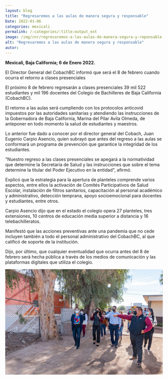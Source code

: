 ```yaml
---
layout: blog
title: "Regresaremos a las aulas de manera segura y responsable"
Date: 2022-01-06
categories: mexicali
permalink: /:categories/:title:output_ext
image: /img/cnr/regresaremos-a-las-aulas-de-manera-segura-y-reponsable.png
alt: "Regresaremos a las aulas de manera segura y responsable"
autor:
---
```


**Mexicali, Baja California; 6 de Enero 2022.** 

El Director General del CobachBC informó que será el 8 de febrero cuando ocurra el retorno a clases presenciales

El próximo 8 de febrero regresarán a clases presenciales 39 mil 522 estudiantes y mil 196 docentes del Colegio de Bachilleres de Baja California (CobachBC). 

El retorno a las aulas será cumpliendo con los protocolos anticovid impuestos por las autoridades sanitarias y atendiendo las instrucciones de la Gobernadora de Baja California, Marina del Pilar Avila Olmeda, de anteponer en todo momento la salud de estudiantes y maestros. 

Lo anterior fue dado a conocer por el director general del Cobach, Juan Eugenio Carpio Asencio, quien subrayó que antes del regreso a las aulas se conformará un programa de prevención que garantice la integridad de los estudiantes. 

"Nuestro regreso a las clases presenciales se apegará a la normatividad que determine la Secretaría de Salud y las instrucciones que sobre el tema determine la titular del Poder Ejecutivo en la entidad", afirmó. 

Explicó que la estrategia para la apertura de planteles comprende varios aspectos, entre ellos la activación de Comités Participativos de Salud Escolar, instalación de filtros sanitarios, capacitación al personal académico y administrativo, detección temprana, apoyo socioemocional para docentes y estudiantes, entre otros.

Carpio Asencio dijo que en el estado el colegio opera 27 planteles, tres extensiones, 10 centros de educación media superior a distancia y 16 telebachilleratos. 

Manifestó que las acciones preventivas ante una pandemia que no cede incluyen también a todo el personal administrativo del CobachBC, al que calificó de soporte de la institución. 

Dijo, por último, que cualquier eventualidad que ocurra antes del 8 de febrero será hecha pública a través de los medios de comunicación y las plataformas digitales que utiliza el colegio.

<div id="carouselExampleSlidesOnly" class="carousel slide" data-ride="carousel">
  <div class="carousel-inner">
    <div class="carousel-item active">
       <img class="d-block w-100" src="/img/cnr/regresaremos-a-las-aulas-de-manera-segura-y-reponsable.png" loading="lazy"  alt="Regresaremos a las aulas de manera segura y responsable">
    </div>
  </div>
</div>
